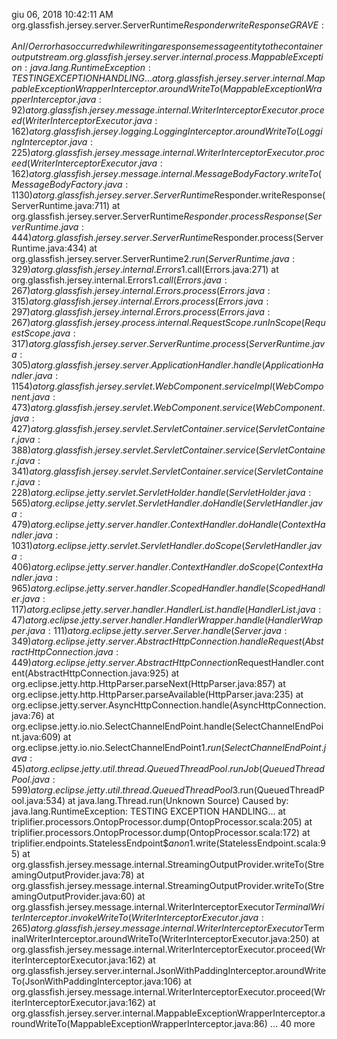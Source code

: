 giu 06, 2018 10:42:11 AM org.glassfish.jersey.server.ServerRuntime$Responder writeResponse
GRAVE: An I/O error has occurred while writing a response message entity to the container output stream.
org.glassfish.jersey.server.internal.process.MappableException: java.lang.RuntimeException: TESTING EXCEPTION HANDLING...
	at org.glassfish.jersey.server.internal.MappableExceptionWrapperInterceptor.aroundWriteTo(MappableExceptionWrapperInterceptor.java:92)
	at org.glassfish.jersey.message.internal.WriterInterceptorExecutor.proceed(WriterInterceptorExecutor.java:162)
	at org.glassfish.jersey.logging.LoggingInterceptor.aroundWriteTo(LoggingInterceptor.java:225)
	at org.glassfish.jersey.message.internal.WriterInterceptorExecutor.proceed(WriterInterceptorExecutor.java:162)
	at org.glassfish.jersey.message.internal.MessageBodyFactory.writeTo(MessageBodyFactory.java:1130)
	at org.glassfish.jersey.server.ServerRuntime$Responder.writeResponse(ServerRuntime.java:711)
	at org.glassfish.jersey.server.ServerRuntime$Responder.processResponse(ServerRuntime.java:444)
	at org.glassfish.jersey.server.ServerRuntime$Responder.process(ServerRuntime.java:434)
	at org.glassfish.jersey.server.ServerRuntime$2.run(ServerRuntime.java:329)
	at org.glassfish.jersey.internal.Errors$1.call(Errors.java:271)
	at org.glassfish.jersey.internal.Errors$1.call(Errors.java:267)
	at org.glassfish.jersey.internal.Errors.process(Errors.java:315)
	at org.glassfish.jersey.internal.Errors.process(Errors.java:297)
	at org.glassfish.jersey.internal.Errors.process(Errors.java:267)
	at org.glassfish.jersey.process.internal.RequestScope.runInScope(RequestScope.java:317)
	at org.glassfish.jersey.server.ServerRuntime.process(ServerRuntime.java:305)
	at org.glassfish.jersey.server.ApplicationHandler.handle(ApplicationHandler.java:1154)
	at org.glassfish.jersey.servlet.WebComponent.serviceImpl(WebComponent.java:473)
	at org.glassfish.jersey.servlet.WebComponent.service(WebComponent.java:427)
	at org.glassfish.jersey.servlet.ServletContainer.service(ServletContainer.java:388)
	at org.glassfish.jersey.servlet.ServletContainer.service(ServletContainer.java:341)
	at org.glassfish.jersey.servlet.ServletContainer.service(ServletContainer.java:228)
	at org.eclipse.jetty.servlet.ServletHolder.handle(ServletHolder.java:565)
	at org.eclipse.jetty.servlet.ServletHandler.doHandle(ServletHandler.java:479)
	at org.eclipse.jetty.server.handler.ContextHandler.doHandle(ContextHandler.java:1031)
	at org.eclipse.jetty.servlet.ServletHandler.doScope(ServletHandler.java:406)
	at org.eclipse.jetty.server.handler.ContextHandler.doScope(ContextHandler.java:965)
	at org.eclipse.jetty.server.handler.ScopedHandler.handle(ScopedHandler.java:117)
	at org.eclipse.jetty.server.handler.HandlerList.handle(HandlerList.java:47)
	at org.eclipse.jetty.server.handler.HandlerWrapper.handle(HandlerWrapper.java:111)
	at org.eclipse.jetty.server.Server.handle(Server.java:349)
	at org.eclipse.jetty.server.AbstractHttpConnection.handleRequest(AbstractHttpConnection.java:449)
	at org.eclipse.jetty.server.AbstractHttpConnection$RequestHandler.content(AbstractHttpConnection.java:925)
	at org.eclipse.jetty.http.HttpParser.parseNext(HttpParser.java:857)
	at org.eclipse.jetty.http.HttpParser.parseAvailable(HttpParser.java:235)
	at org.eclipse.jetty.server.AsyncHttpConnection.handle(AsyncHttpConnection.java:76)
	at org.eclipse.jetty.io.nio.SelectChannelEndPoint.handle(SelectChannelEndPoint.java:609)
	at org.eclipse.jetty.io.nio.SelectChannelEndPoint$1.run(SelectChannelEndPoint.java:45)
	at org.eclipse.jetty.util.thread.QueuedThreadPool.runJob(QueuedThreadPool.java:599)
	at org.eclipse.jetty.util.thread.QueuedThreadPool$3.run(QueuedThreadPool.java:534)
	at java.lang.Thread.run(Unknown Source)
Caused by: java.lang.RuntimeException: TESTING EXCEPTION HANDLING...
	at triplifier.processors.OntopProcessor.dump(OntopProcessor.scala:205)
	at triplifier.processors.OntopProcessor.dump(OntopProcessor.scala:172)
	at triplifier.endpoints.StatelessEndpoint$$anon$1.write(StatelessEndpoint.scala:95)
	at org.glassfish.jersey.message.internal.StreamingOutputProvider.writeTo(StreamingOutputProvider.java:78)
	at org.glassfish.jersey.message.internal.StreamingOutputProvider.writeTo(StreamingOutputProvider.java:60)
	at org.glassfish.jersey.message.internal.WriterInterceptorExecutor$TerminalWriterInterceptor.invokeWriteTo(WriterInterceptorExecutor.java:265)
	at org.glassfish.jersey.message.internal.WriterInterceptorExecutor$TerminalWriterInterceptor.aroundWriteTo(WriterInterceptorExecutor.java:250)
	at org.glassfish.jersey.message.internal.WriterInterceptorExecutor.proceed(WriterInterceptorExecutor.java:162)
	at org.glassfish.jersey.server.internal.JsonWithPaddingInterceptor.aroundWriteTo(JsonWithPaddingInterceptor.java:106)
	at org.glassfish.jersey.message.internal.WriterInterceptorExecutor.proceed(WriterInterceptorExecutor.java:162)
	at org.glassfish.jersey.server.internal.MappableExceptionWrapperInterceptor.aroundWriteTo(MappableExceptionWrapperInterceptor.java:86)
	... 40 more

